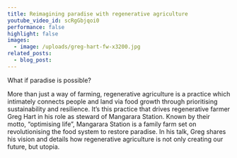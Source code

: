 ```yaml
---
title: Reimagining paradise with regenerative agriculture
youtube_video_id: scRgGbjqoi0
performance: false
highlight: false
images:
  - image: /uploads/greg-hart-fw-x3200.jpg
related_posts:
  - blog_post:
---
```

What if paradise is possible?

More than just a way of farming, regenerative agriculture is a practice which intimately connects people and land via food growth through prioritising sustainability and resilience. It’s this practice that drives regenerative farmer Greg Hart in his role as steward of Mangarara Station. Known by their motto, “optimising life”, Mangarara Station is a family farm set on revolutionising the food system to restore paradise. In his talk, Greg shares his vision and details how regenerative agriculture is not only creating our future, but utopia.